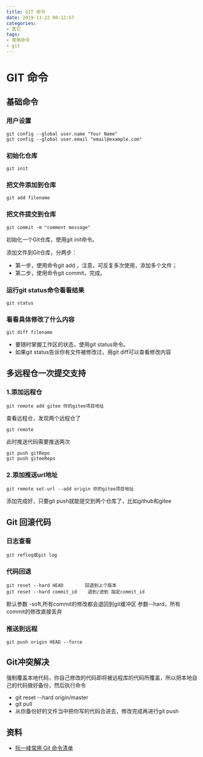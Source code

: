 ```yaml
---
title: GIT 命令
date: 2019-11-22 00:12:57
categories: 
- 其它
tags:
- 常用命令
- git
---
```

# GIT 命令

## 基础命令

### 用户设置

    git config --global user.name "Your Name"
    git config --global user.email "email@example.com"
 
### 初始化仓库

    git init
 
### 把文件添加到仓库

    git add filename
 
### 把文件提交到仓库

    git commit -m "comment message"

初始化一个Git仓库，使用git init命令。

添加文件到Git仓库，分两步：
- 第一步，使用命令git add ，注意，可反复多次使用，添加多个文件；
- 第二步，使用命令git commit，完成。
 
### 运行git status命令看看结果

    git status
 
### 看看具体修改了什么内容

    git diff filename
 
- 要随时掌握工作区的状态，使用git status命令。
- 如果git status告诉你有文件被修改过，用git diff可以查看修改内容
    
## 多远程仓一次提交支持

### 1.添加远程仓
    
    git remote add gitee 你的gitee项目地址


查看远程仓，发现两个远程仓了

    git remote


此时推送代码需要推送两次

    git push gitRepo
    git push giteeRepo


### 2.添加推送url地址

    git remote set-url --add origin 你的gitee项目地址
    
添加完成好，只要git push就能提交到两个仓库了，比如github和gitee
## Git 回滚代码

### 日志查看

    git reflog或git log
    
### 代码回退

    git reset --hard HEAD        回退到上个版本
    git reset --hard commit_id    退到/进到 指定commit_id
    
默认参数 -soft,所有commit的修改都会退回到git缓冲区
参数--hard，所有commit的修改直接丢弃

### 推送到远程

    git push origin HEAD --force

## Git冲突解决

强制覆盖本地代码，你自己修改的代码即将被远程库的代码所覆盖，所以把本地自己的代码做好备份，然后执行命令

- git reset --hard origin/master
- git pull
- 从你备份好的文件当中把你写的代码合进去，修改完成再进行git push

## 资料
- [阮一峰常用 Git 命令清单](https://www.ruanyifeng.com/blog/2015/12/git-cheat-sheet.html)